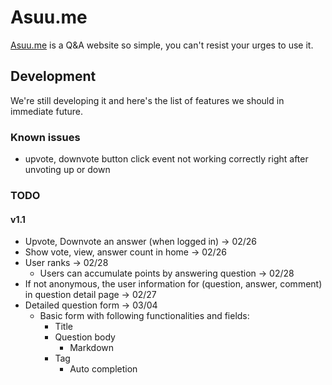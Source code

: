 # Asuu.me
<!-- [![License](https://poser.pugx.org/automattic/jetpack/license.svg)](https://www.gnu.org/licenses/gpl-2.0.html)
[![Code Climate](https://codeclimate.com/github/Automattic/jetpack/badges/gpa.svg)](https://codeclimate.com/github/Automattic/jetpack) -->
[Asuu.me](https://asuu.me/) is a Q&A website so simple, you can't resist your urges to use it.

## Development

We're still developing it and here's the list of features we should in immediate future.

### Known issues
* upvote, downvote button click event not working correctly right after unvoting up or down

### TODO

#### v1.1
* Upvote, Downvote an answer (when logged in) -> 02/26
* Show vote, view, answer count in home -> 02/26
* User ranks -> 02/28
  * Users can accumulate points by answering question -> 02/28
* If not anonymous, the user information for (question, answer, comment) in question detail page -> 02/27
* Detailed question form -> 03/04
  * Basic form with following functionalities and fields:
    * Title
    * Question body
      * Markdown
    * Tag
      * Auto completion
